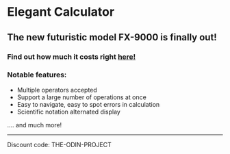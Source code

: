 # Elegant Calculator

## The new futuristic model FX-9000 is finally out!

### Find out how much it costs right [here!](https://hoangv954.github.io/calculator/)

### Notable features:

- Multiple operators accepted
- Support a large number of operations at once
- Easy to navigate, easy to spot errors in calculation
- Scientific notation alternated display

.... and much more!

---
Discount code: THE-ODIN-PROJECT 
